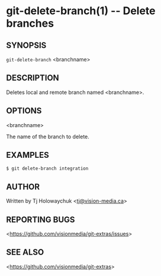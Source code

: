 git-delete-branch(1) -- Delete branches
=======================================

## SYNOPSIS

`git-delete-branch` &lt;branchname&gt;

## DESCRIPTION

  Deletes local and remote branch named &lt;branchname&gt;.

## OPTIONS

  &lt;branchname&gt;

  The name of the branch to delete.

## EXAMPLES

    $ git delete-branch integration

## AUTHOR

Written by Tj Holowaychuk &lt;<tj@vision-media.ca>&gt;

## REPORTING BUGS

&lt;<https://github.com/visionmedia/git-extras/issues>&gt;

## SEE ALSO

&lt;<https://github.com/visionmedia/git-extras>&gt;

